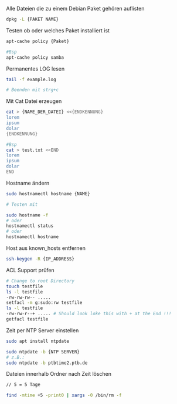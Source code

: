 
Alle Dateien die zu einem Debian Paket gehören auflisten
```bash
dpkg -L {PAKET NAME}
```

Testen ob oder welches Paket installiert ist
```bash
apt-cache policy {Paket}

#Bsp
apt-cache policy samba
```


Permanentes LOG lesen
```bash
tail -f example.log

# Beenden mit strg+c
```

Mit Cat Datei erzeugen
```bash
cat > {NAME_DER_DATEI} <<{ENDKENNUNG}
lorem
ipsum
dolar
{ENDKENNUNG}

#Bsp
cat > test.txt <<END
lorem
ipsum
dolar
END

```

Hostname ändern
```bash
sudo hostnamectl hostname {NAME}

# Testen mit

sudo hostname -f
# oder
hostnamectl status
# oder
hostnamectl hostname
```

Host aus known_hosts entfernen
```bash
ssh-keygen -R {IP_ADDRESS}
```

ACL Support prüfen
```bash
# Change to root Directory
touch testfile
ls -l testfile
-rw-rw-rw-- .....
setfacl -m g:sudo:rw testfile
ls -l testfile
-rw-rw-r--+ ..... # Should look loke this with + at the End !!!
getfacl testfile
```

Zeit per NTP Server einstellen
```bash
sudo apt install ntpdate

sudo ntpdate -b {NTP SERVER}
# z.B.:
sudo ntpdate -b ptbtime2.ptb.de
```


Dateien innerhalb Ordner nach Zeit löschen
```bash
// 5 = 5 Tage 

find -mtime +5 -print0 | xargs -0 /bin/rm -f

```